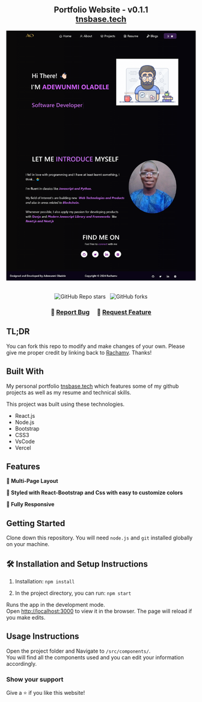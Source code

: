 <h2 align="center">
  Portfolio Website - v0.1.1<br/>
  <a href="[https://www.tnsbase.tech/"](https://portfolio-rachamv.vercel.app/) target="_blank">tnsbase.tech</a>
</h2>
<div align="center">
  <img alt="Demo" src="./Images/localhost_3000_.png" />
</div>

<br/>

<center>

![GitHub Repo stars](https://img.shields.io/github/stars/Rachamv/Portfolio?color=red&logo=github&style=for-the-badge) &nbsp;
![GitHub forks](https://img.shields.io/github/forks/Rachamv/Portfolio?color=red&logo=github&style=for-the-badge)

</center>

<h3 align="center">
    🔹
    <a href="https://github.com/Rachamv/Portfolio/issues">Report Bug</a> &nbsp; &nbsp;
    🔹
    <a href="https://github.com/Rachamv/Portfolio/issues">Request Feature</a>
</h3>

## TL;DR

You can fork this repo to modify and make changes of your own. Please give me proper credit by linking back to [Rachamv](https://github.com/Rachamv/Portfolio). Thanks!

## Built With

My personal portfolio <a href="[https://www.tnsbase.tech/](https://portfolio-rachamv.vercel.app/)" target="_blank">tnsbase.tech</a> which features some of my github projects as well as my resume and technical skills.<br/>

This project was built using these technologies.

- React.js
- Node.js
- Bootstrap
- CSS3
- VsCode
- Vercel

## Features

**📖 Multi-Page Layout**

**🎨 Styled with React-Bootstrap and Css with easy to customize colors**

**📱 Fully Responsive**

## Getting Started

Clone down this repository. You will need `node.js` and `git` installed globally on your machine.

## 🛠 Installation and Setup Instructions

1. Installation: `npm install`

2. In the project directory, you can run: `npm start`

Runs the app in the development mode.\
Open [http://localhost:3000](http://localhost:3000) to view it in the browser.
The page will reload if you make edits.

## Usage Instructions

Open the project folder and Navigate to `/src/components/`. <br/>
You will find all the components used and you can edit your information accordingly.

### Show your support

Give a ⭐ if you like this website!

